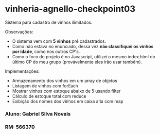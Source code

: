 # vinheria-agnello-checkpoint03

Sistema para cadastro de vinhos ilimitados.

Observações:
 - O sistema vem com **5 vinhos** pré cadastrados.
 - Como não estava no enunciado, dessa vez **não classifiquei os vinhos por idade**, como nos outros CP's.
 - Como o foco do projeto é no Javascript, utilizei o mesmo index.html do último CP do meu grupo (provávelmente eles irão usar também).

Implementações:
 - Armazenamento dos vinhos em um array de objetos
 - Listagem de vinhos com forEach
 - Mostrar vinhos com estoque abaixo de 5 usando filter
 - Cálculo de estoque total com reduce
 - Exibição dos nomes dos vinhos em caixa alta com map

### Aluno: Gabriel Silva Novais
### RM: 566370
